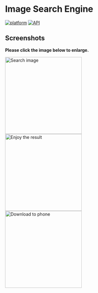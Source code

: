# Image Search Engine
[![platform](https://img.shields.io/badge/platform-android-green)](https://www.android.com)
[![API](https://img.shields.io/badge/API-19%2B-brightgreen.svg?style=plastic)](https://android-arsenal.com/api?level=19)


## Screenshots

**Please click the image below to enlarge.**


<a href="https://user-images.githubusercontent.com/49603163/89422317-c9bb3200-d752-11ea-8adc-4b00538abf5f.jpeg">
  <img src="https://user-images.githubusercontent.com/49603163/89422317-c9bb3200-d752-11ea-8adc-4b00538abf5f.jpeg" 
  title="Search image" width="250" align="left"/></a>
  
  
<a href="https://user-images.githubusercontent.com/49603163/89422820-6da4dd80-d753-11ea-907e-bc747b80fd3f.jpeg">
  <img src="https://user-images.githubusercontent.com/49603163/89422820-6da4dd80-d753-11ea-907e-bc747b80fd3f.jpeg" 
  title="Enjoy the result" width="250" align="left"/></a>


<a href="https://user-images.githubusercontent.com/49603163/89422960-9e851280-d753-11ea-8243-a81b9dc90f3b.jpeg">
  <img src="https://user-images.githubusercontent.com/49603163/89422960-9e851280-d753-11ea-8243-a81b9dc90f3b.jpeg" 
  title="Download to phone" width="250" align="left"/></a>
